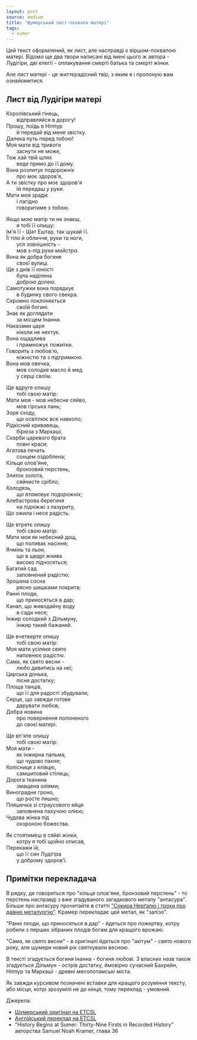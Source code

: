 ```yaml
---
layout: post
source: medium
title: "Шумерський лист-похвала матері"
tags:
  - sumer
---
```

Цей текст оформлений, як лист, але насправді є віршом-похвалою матері.
Відомо ще два твори написані від імені цього ж автора - Лудігіри, дві елегії - оплакування смерті батька та смерті жінки.

Але лист матері - це життєрадісний твір, з яким я і пропоную вам ознайомитися.

## Лист від Лудігіри матері

Королівський гінець,  
  відправляйся в дорогу!  
Прошу, поїдь в Ніппур  
  й передай від мене звістку.  
Далека путь перед тобою!  
Моя мати від тривоги  
  заснути не може,  
Тож хай твій шлях  
  веде прямо до її дому.  
Вона розпитує подорожніх  
  про моє здоров'я,  
А ти звістку про моє здоров'я  
  їй передаш у руки.   
Мати моя зрадіє  
  і лагідно  
  говоритиме з тобою.  
  
Якщо мою матір ти не знаєш,  
  я тобі її опишу:  
Ім'я її - Шат Ештар, так шукай її.  
Її тіло й обличчя, руки та ноги,  
  уся зовнішність -  
  мов з-під руки _майстра_.  
Вона як добра богиня  
  своєї вулиці.  
Ще з днів її юності  
  була наділена  
  _доброю_ долею.  
Самотужки вона порядкує  
  в будинку свого свекра.  
Скромно поклоняється  
  своїй богині.  
Знає як доглядати  
  за місцем Інанни.  
Наказами царя  
  ніколи не нехтує.  
Вона ощадлива  
  і примножує пожитки.  
Говорить з любов'ю,  
  ніжністю та з підтримкою.  
Вона мов овечка,  
  мов солодке масло й мед  
  у серці своїм.  
  
Ще вдруге опишу  
  тобі свою матір:  
Мати моя - мов небесне сяйво,  
  мов гірська лань;  
Зоря сходу,  
  що освітлює все навколо;  
Рідкісний кривавець,  
  бірюза з Мархаші,  
Скарби царевого брата  
  повні краси;  
Агатова печать  
  сонцем оздоблена;   
Кільце олов'яне,  
  бронзовий перстень,  
Злиток золота,  
  сяйнисте срібло;  
_Колодязь,  
  що втамовує подорожніх_;  
Алебастрова берегиня  
  на підніжжі з лазуриту,   
Що ожила і несе радість.  
  
Ще втретє опишу  
  тобі свою матір:  
Мати моя як небесний дощ,  
  що поливає насіння;  
Ячмінь та льон,  
  що в щедрі жнива  
  високо підносяться;  
Багатий сад  
  заповнений радістю;  
Зрошена сосна  
  рясно шишками покрита;  
Ранні плоди,  
  що приносяться в дар;  
Канал, що живодайну воду  
  в сади несе;  
Інжир солодкий з Дільмуну,  
  інжир такий бажаний.  
  
Ще вчетверте опишу  
  тобі свою матір:  
Моя мати усіляке свято  
  наповнює радістю.  
Сама, як свято весни -  
  любо дивитись на неї;  
Царська донька,  
  пісня достатку;  
Площа танців,  
  що її для радості збудували;  
Серце, що завжди готове  
  дарувати любов;  
Добра новина  
  про повернення полоненого  
  до своєї матері.  
  
Ще вп'яте опишу  
  тобі свою матір:  
Моя мати -  
  як інжирна пальма,  
  що чудово пахне;  
Колісниця з ялівцю,  
  самшитовий стілець;  
Дорога тканина  
  змащена оліями;  
Виноградне гроно,  
  що росте пишно;  
Пляшечка зі страусового яйця  
  заповнена пахучою олією;  
Чудова жінка під  
  охороною божества.  
  
Як стоятимеш в сяйві жінки,  
  котру я тобі щойно описав,  
Перекажи їй,  
  що її син Лудігіра  
  у доброму здоров'ї.  

## Примітки перекладача

В рядку, де говориться про "кільце олов'яне, бронзовий перстень" - то перстень насправді з вже згадуваного загадкового металу "антасура". 
Більше про антасуру прочитайте в статті ["Сокира Нерґалю і трохи про давню металургію"](https://medium.com/@navpil/nergal-axe-31f7de8a64b7). 
Крамер перекладає цей метал, як "залізо".

"Ранні плоди, що приносяться в дар" - йдеться про пожертву, котру робили з перших зібраних плодів богам для кращого врожаю.

"Сама, як свято весни" - в оригіналі йдеться про "акітум" - свято нового року, але шумери новий рік святкували весною.

В тексті згадується богиня Інанна - богиня любові. З власних назв також згадується Дільмун - острів достатку, ймовірно сучасний Бахрейн, Ніппур та Мархаші - древні месопотамські міста.

Як завжди курсивом позначені вставки для кращого розуміння тексту, або місця, котрі зрозумілі не до кінця, тому переклад - умовний. 

Джерела:

 - [Шумерський оригінал на ETCSL](https://etcsl.orinst.ox.ac.uk/cgi-bin/etcsl.cgi?text=c.5.5.1#)
 - [Англійський переклад на ETCSL](https://etcsl.orinst.ox.ac.uk/cgi-bin/etcsl.cgi?text=t.5.5.1#)
 - "History Begins at Sumer: Thirty-Nine Firsts in Recorded History" авторства Samuel Noah Kramer, глава 36